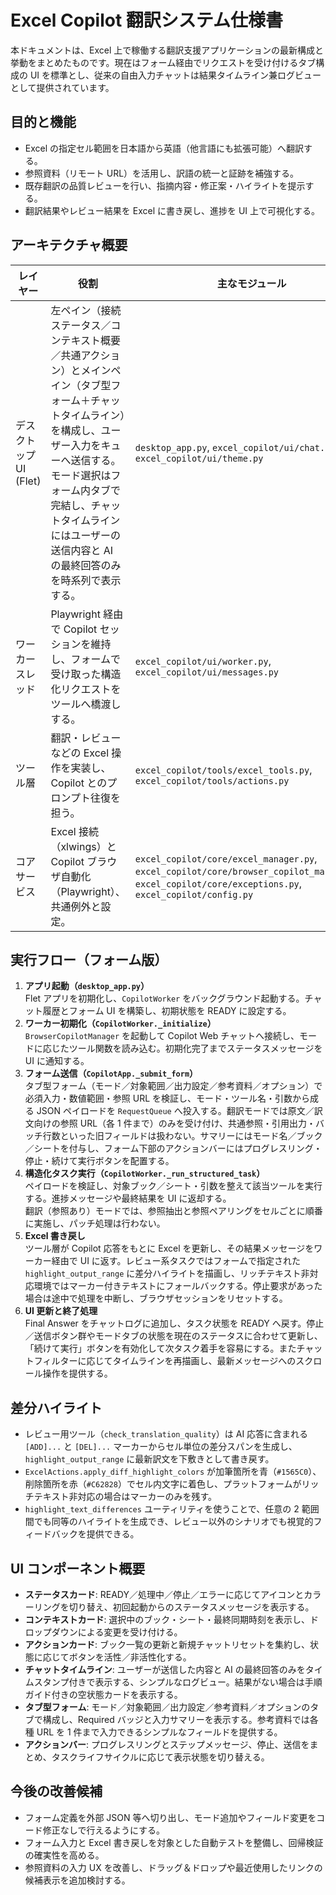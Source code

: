 ﻿# Excel Copilot 翻訳システム仕様書

本ドキュメントは、Excel 上で稼働する翻訳支援アプリケーションの最新構成と挙動をまとめたものです。現在はフォーム経由でリクエストを受け付けるタブ構成の UI を標準とし、従来の自由入力チャットは結果タイムライン兼ログビューとして提供されています。

## 目的と機能

- Excel の指定セル範囲を日本語から英語（他言語にも拡張可能）へ翻訳する。
- 参照資料（リモート URL）を活用し、訳語の統一と証跡を補強する。
- 既存翻訳の品質レビューを行い、指摘内容・修正案・ハイライトを提示する。
- 翻訳結果やレビュー結果を Excel に書き戻し、進捗を UI 上で可視化する。

## アーキテクチャ概要

| レイヤー | 役割 | 主なモジュール |
| --- | --- | --- |
| デスクトップ UI (Flet) | 左ペイン（接続ステータス／コンテキスト概要／共通アクション）とメインペイン（タブ型フォーム＋チャットタイムライン）を構成し、ユーザー入力をキューへ送信する。モード選択はフォーム内タブで完結し、チャットタイムラインにはユーザーの送信内容と AI の最終回答のみを時系列で表示する。 | `desktop_app.py`, `excel_copilot/ui/chat.py`, `excel_copilot/ui/theme.py` |
| ワーカースレッド | Playwright 経由で Copilot セッションを維持し、フォームで受け取った構造化リクエストをツールへ橋渡しする。 | `excel_copilot/ui/worker.py`, `excel_copilot/ui/messages.py` |
| ツール層 | 翻訳・レビューなどの Excel 操作を実装し、Copilot とのプロンプト往復を担う。 | `excel_copilot/tools/excel_tools.py`, `excel_copilot/tools/actions.py` |
| コアサービス | Excel 接続（xlwings）と Copilot ブラウザ自動化（Playwright）、共通例外と設定。 | `excel_copilot/core/excel_manager.py`, `excel_copilot/core/browser_copilot_manager.py`, `excel_copilot/core/exceptions.py`, `excel_copilot/config.py` |

## 実行フロー（フォーム版）

1. **アプリ起動（`desktop_app.py`）**  
   Flet アプリを初期化し、`CopilotWorker` をバックグラウンド起動する。チャット履歴とフォーム UI を構築し、初期状態を READY に設定する。
2. **ワーカー初期化（`CopilotWorker._initialize`）**  
   `BrowserCopilotManager` を起動して Copilot Web チャットへ接続し、モードに応じたツール関数を読み込む。初期化完了までステータスメッセージを UI に通知する。
3. **フォーム送信（`CopilotApp._submit_form`）**  
   タブ型フォーム（モード／対象範囲／出力設定／参考資料／オプション）で必須入力・数値範囲・参照 URL を検証し、モード・ツール名・引数から成る JSON ペイロードを `RequestQueue` へ投入する。翻訳モードでは原文／訳文向けの参照 URL（各 1 件まで）のみを受け付け、共通参照・引用出力・バッチ行数といった旧フィールドは扱わない。サマリーにはモード名／ブック／シートを付与し、フォーム下部のアクションバーにはプログレスリング・停止・続けて実行ボタンを配置する。
4. **構造化タスク実行（`CopilotWorker._run_structured_task`）**  
   ペイロードを検証し、対象ブック／シート・引数を整えて該当ツールを実行する。進捗メッセージや最終結果を UI に返却する。  
   翻訳（参照あり）モードでは、参照抽出と参照ペアリングをセルごとに順番に実施し、パッチ処理は行わない。  
5. **Excel 書き戻し**  
   ツール層が Copilot 応答をもとに Excel を更新し、その結果メッセージをワーカー経由で UI に返す。レビュー系タスクではフォームで指定された `highlight_output_range` に差分ハイライトを描画し、リッチテキスト非対応環境ではマーカー付きテキストにフォールバックする。停止要求があった場合は途中で処理を中断し、ブラウザセッションをリセットする。  
6. **UI 更新と終了処理**  
   Final Answer をチャットログに追加し、タスク状態を READY へ戻す。停止／送信ボタン群やモードタブの状態を現在のステータスに合わせて更新し、「続けて実行」ボタンを有効化して次タスク着手を容易にする。またチャットフィルターに応じてタイムラインを再描画し、最新メッセージへのスクロール操作を提供する。

## 差分ハイライト

- レビュー用ツール（`check_translation_quality`）は AI 応答に含まれる `[ADD]...` と `[DEL]...` マーカーからセル単位の差分スパンを生成し、`highlight_output_range` に最新訳文を下敷きとして書き戻す。
- `ExcelActions.apply_diff_highlight_colors` が加筆箇所を青（`#1565C0`）、削除箇所を赤（`#C62828`）でセル内文字に着色し、プラットフォームがリッチテキスト非対応の場合はマーカーのみを残す。
- `highlight_text_differences` ユーティリティを使うことで、任意の 2 範囲間でも同等のハイライトを生成でき、レビュー以外のシナリオでも視覚的フィードバックを提供できる。

## UI コンポーネント概要

- **ステータスカード**: READY／処理中／停止／エラーに応じてアイコンとカラーリングを切り替え、初回起動からのステータスメッセージを表示する。  
- **コンテキストカード**: 選択中のブック・シート・最終同期時刻を表示し、ドロップダウンによる変更を受け付ける。  
- **アクションカード**: ブック一覧の更新と新規チャットリセットを集約し、状態に応じてボタンを活性／非活性化する。  
- **チャットタイムライン**: ユーザーが送信した内容と AI の最終回答のみをタイムスタンプ付きで表示する、シンプルなログビュー。結果がない場合は手順ガイド付きの空状態カードを表示する。  
- **タブ型フォーム**: モード／対象範囲／出力設定／参考資料／オプションのタブで構成し、Required バッジと入力サマリーを表示する。参考資料では各種 URL を 1 件まで入力できるシンプルなフィールドを提供する。  
- **アクションバー**: プログレスリングとステップメッセージ、停止、送信をまとめ、タスクライフサイクルに応じて表示状態を切り替える。

## 今後の改善候補

- フォーム定義を外部 JSON 等へ切り出し、モード追加やフィールド変更をコード修正なしで行えるようにする。
- フォーム入力と Excel 書き戻しを対象とした自動テストを整備し、回帰検証の確実性を高める。
- 参照資料の入力 UX を改善し、ドラッグ＆ドロップや最近使用したリンクの候補表示を追加検討する。
